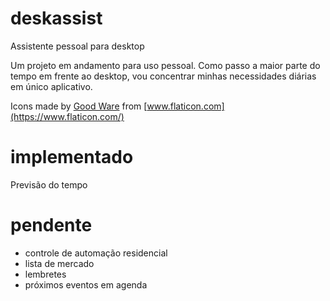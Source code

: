 # deskassist
Assistente pessoal para desktop

Um projeto em andamento para uso pessoal. Como passo a maior parte do tempo em frente ao desktop, vou concentrar minhas necessidades diárias em único aplicativo.

Icons made by [Good Ware](https://www.flaticon.com/authors/good-ware) from [www.flaticon.com](https://www.flaticon.com/)

# implementado
Previsão do tempo

# pendente
* controle de automação residencial
* lista de mercado
* lembretes
* próximos eventos em agenda
